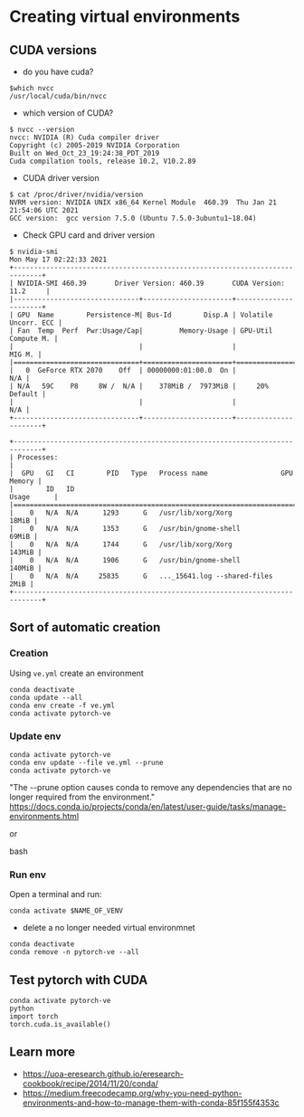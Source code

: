 # Creating virtual environments

## CUDA versions 
* do you have cuda?
```
$which nvcc
/usr/local/cuda/bin/nvcc
```
* which version of CUDA?
``` 
$ nvcc --version
nvcc: NVIDIA (R) Cuda compiler driver
Copyright (c) 2005-2019 NVIDIA Corporation
Built on Wed_Oct_23_19:24:38_PDT_2019
Cuda compilation tools, release 10.2, V10.2.89
```
* CUDA driver version
```
$ cat /proc/driver/nvidia/version
NVRM version: NVIDIA UNIX x86_64 Kernel Module  460.39  Thu Jan 21 21:54:06 UTC 2021
GCC version:  gcc version 7.5.0 (Ubuntu 7.5.0-3ubuntu1~18.04) 
```
* Check GPU card and driver version 
```
$ nvidia-smi
Mon May 17 02:22:33 2021       
+-----------------------------------------------------------------------------+
| NVIDIA-SMI 460.39       Driver Version: 460.39       CUDA Version: 11.2     |
|-------------------------------+----------------------+----------------------+
| GPU  Name        Persistence-M| Bus-Id        Disp.A | Volatile Uncorr. ECC |
| Fan  Temp  Perf  Pwr:Usage/Cap|         Memory-Usage | GPU-Util  Compute M. |
|                               |                      |               MIG M. |
|===============================+======================+======================|
|   0  GeForce RTX 2070    Off  | 00000000:01:00.0  On |                  N/A |
| N/A   59C    P8     8W /  N/A |    378MiB /  7973MiB |     20%      Default |
|                               |                      |                  N/A |
+-------------------------------+----------------------+----------------------+
                                                                               
+-----------------------------------------------------------------------------+
| Processes:                                                                  |
|  GPU   GI   CI        PID   Type   Process name                  GPU Memory |
|        ID   ID                                                   Usage      |
|=============================================================================|
|    0   N/A  N/A      1293      G   /usr/lib/xorg/Xorg                 18MiB |
|    0   N/A  N/A      1353      G   /usr/bin/gnome-shell               69MiB |
|    0   N/A  N/A      1744      G   /usr/lib/xorg/Xorg                143MiB |
|    0   N/A  N/A      1906      G   /usr/bin/gnome-shell              140MiB |
|    0   N/A  N/A     25835      G   ..._15641.log --shared-files        2MiB |
+-----------------------------------------------------------------------------+
``` 

## Sort of automatic creation 

### Creation
Using `ve.yml` create an environment
```
conda deactivate
conda update --all 
conda env create -f ve.yml
conda activate pytorch-ve
```

### Update env
```
conda activate pytorch-ve
conda env update --file ve.yml --prune
conda activate pytorch-ve
```
"The --prune option causes conda to remove any dependencies that are no longer required from the environment."
https://docs.conda.io/projects/conda/en/latest/user-guide/tasks/manage-environments.html

or

bash 


### Run env 
Open a terminal and run: 
```
conda activate $NAME_OF_VENV
```


* delete a no longer needed virtual environmnet
```
conda deactivate
conda remove -n pytorch-ve --all
```

## Test pytorch with CUDA
``` 
conda activate pytorch-ve
python
import torch
torch.cuda.is_available()
```

## Learn more
* https://uoa-eresearch.github.io/eresearch-cookbook/recipe/2014/11/20/conda/
* https://medium.freecodecamp.org/why-you-need-python-environments-and-how-to-manage-them-with-conda-85f155f4353c



